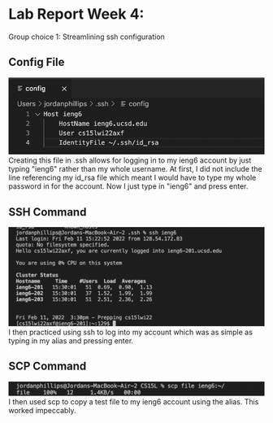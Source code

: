 # Lab Report Week 4: 
Group choice 1: Streamlining ssh configuration
## Config File
![config](config.png)
Creating this file in .ssh allows for logging in to my ieng6 account by just typing "ieng6" rather than my whole username. At first, I did not include the line referencing my id_rsa file which meant I would have to type my whole password in for the account. Now I just type in "ieng6" and press enter. 
## SSH Command
![ssh](sshieng6.png)
I then practiced using ssh to log into my account which was as simple as typing in my alias and pressing enter. 
## SCP Command
![scp](scpfile.png)
I then used scp to copy a test file to my ieng6 account using the alias. This worked impeccably. 